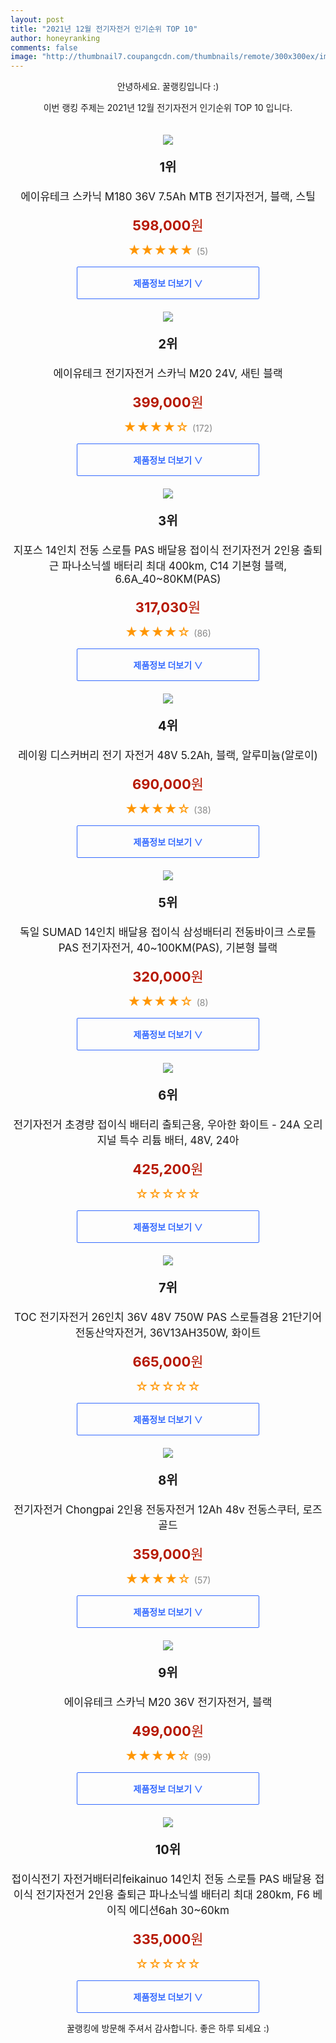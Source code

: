```yaml
--- 
layout: post 
title: "2021년 12월 전기자전거 인기순위 TOP 10" 
author: honeyranking 
comments: false 
image: "http://thumbnail7.coupangcdn.com/thumbnails/remote/300x300ex/image/rs_quotation_api/o7jtgrgc/af3f99ad543d40cc914ecf4f1947b87e.jpg" 
--- 
```

<p style="text-align: center;">안녕하세요. 꿀랭킹입니다 :)</p> <p style="text-align: center;">이번 랭킹 주제는 2021년 12월 전기자전거 인기순위 TOP 10 입니다.</p><center><img src="http://thumbnail7.coupangcdn.com/thumbnails/remote/300x300ex/image/rs_quotation_api/o7jtgrgc/af3f99ad543d40cc914ecf4f1947b87e.jpg" style="margin-top:20px" /></center> <p style="text-align: center; font-size: 20px"><b>1위</b></p> <p style="text-align: center; font-size: 17px">에이유테크 스카닉 M180 36V 7.5Ah MTB 전기자전거, 블랙, 스틸</p> <p style="text-align: center;"><span style="color: #b61800; font-size: 22px;"><b>598,000</b>원</span></p> <p style="text-align: center;"><span style="color: #ff9600; font-size: 20px;">★★★★★ </span><span style="color: #878787;">(5)</span></p> <center><a href="https://link.coupang.com/a/hJJJN"> <div style="font-size: 14px; display: inline-block; padding: 15px 90px; color: #346aff; border-radius: 2px; border: 1px solid #346aff; cursor: pointer;"><b>제품정보 더보기 &or;</b></div> </a></center><center><img src="http://thumbnail8.coupangcdn.com/thumbnails/remote/300x300ex/image/retail/images/2020/09/07/9/5/e854f111-8625-4130-9afd-ba9135577fc4.jpg" style="margin-top:20px" /></center> <p style="text-align: center; font-size: 20px"><b>2위</b></p> <p style="text-align: center; font-size: 17px">에이유테크 전기자전거 스카닉 M20 24V, 새틴 블랙</p> <p style="text-align: center;"><span style="color: #b61800; font-size: 22px;"><b>399,000</b>원</span></p> <p style="text-align: center;"><span style="color: #ff9600; font-size: 20px;">★★★★☆ </span><span style="color: #878787;">(172)</span></p> <center><a href="https://link.coupang.com/a/hJJJO"> <div style="font-size: 14px; display: inline-block; padding: 15px 90px; color: #346aff; border-radius: 2px; border: 1px solid #346aff; cursor: pointer;"><b>제품정보 더보기 &or;</b></div> </a></center><center><img src="http://thumbnail6.coupangcdn.com/thumbnails/remote/300x300ex/image/vendor_inventory/85c2/611ae0015e8b6d75e2ef1d1045a27e0876824c5e68b3fe293bfb2bf49edc.jpg" style="margin-top:20px" /></center> <p style="text-align: center; font-size: 20px"><b>3위</b></p> <p style="text-align: center; font-size: 17px">지포스 14인치 전동 스로틀 PAS 배달용 접이식 전기자전거 2인용 출퇴근 파나소닉셀 배터리 최대 400km, C14 기본형 블랙, 6.6A_40~80KM(PAS)</p> <p style="text-align: center;"><span style="color: #b61800; font-size: 22px;"><b>317,030</b>원</span></p> <p style="text-align: center;"><span style="color: #ff9600; font-size: 20px;">★★★★☆ </span><span style="color: #878787;">(86)</span></p> <center><a href="https://link.coupang.com/a/hJJJP"> <div style="font-size: 14px; display: inline-block; padding: 15px 90px; color: #346aff; border-radius: 2px; border: 1px solid #346aff; cursor: pointer;"><b>제품정보 더보기 &or;</b></div> </a></center><center><img src="http://thumbnail10.coupangcdn.com/thumbnails/remote/300x300ex/image/retail/images/2021/06/17/16/8/3941c806-724e-4c1c-8b14-557738cdfb2d.jpg" style="margin-top:20px" /></center> <p style="text-align: center; font-size: 20px"><b>4위</b></p> <p style="text-align: center; font-size: 17px">레이윙 디스커버리 전기 자전거 48V 5.2Ah, 블랙, 알루미늄(알로이)</p> <p style="text-align: center;"><span style="color: #b61800; font-size: 22px;"><b>690,000</b>원</span></p> <p style="text-align: center;"><span style="color: #ff9600; font-size: 20px;">★★★★☆ </span><span style="color: #878787;">(38)</span></p> <center><a href="https://link.coupang.com/a/hJJJQ"> <div style="font-size: 14px; display: inline-block; padding: 15px 90px; color: #346aff; border-radius: 2px; border: 1px solid #346aff; cursor: pointer;"><b>제품정보 더보기 &or;</b></div> </a></center><center><img src="http://thumbnail9.coupangcdn.com/thumbnails/remote/300x300ex/image/vendor_inventory/f747/f1b75f2fae86714d942446e4d3c202c8e65ac0e1092305a7c033fede73b5.jpg" style="margin-top:20px" /></center> <p style="text-align: center; font-size: 20px"><b>5위</b></p> <p style="text-align: center; font-size: 17px">독일 SUMAD 14인치 배달용 접이식 삼성배터리 전동바이크 스로틀 PAS 전기자전거, 40~100KM(PAS), 기본형 블랙</p> <p style="text-align: center;"><span style="color: #b61800; font-size: 22px;"><b>320,000</b>원</span></p> <p style="text-align: center;"><span style="color: #ff9600; font-size: 20px;">★★★★☆ </span><span style="color: #878787;">(8)</span></p> <center><a href="https://link.coupang.com/a/hJJJR"> <div style="font-size: 14px; display: inline-block; padding: 15px 90px; color: #346aff; border-radius: 2px; border: 1px solid #346aff; cursor: pointer;"><b>제품정보 더보기 &or;</b></div> </a></center><center><img src="http://thumbnail7.coupangcdn.com/thumbnails/remote/300x300ex/image/vendor_inventory/9e88/1028b854d577978a5047d9f31189740a85495cb8a832020d6a2728ce0131.jpeg" style="margin-top:20px" /></center> <p style="text-align: center; font-size: 20px"><b>6위</b></p> <p style="text-align: center; font-size: 17px">전기자전거 초경량 접이식 배터리 출퇴근용, 우아한 화이트 - 24A 오리지널 특수 리튬 배터, 48V, 24아</p> <p style="text-align: center;"><span style="color: #b61800; font-size: 22px;"><b>425,200</b>원</span></p> <p style="text-align: center;"><span style="color: #ff9600; font-size: 20px;">☆☆☆☆☆ </span><span style="color: #878787;"></span></p> <center><a href="https://link.coupang.com/a/hJJJS"> <div style="font-size: 14px; display: inline-block; padding: 15px 90px; color: #346aff; border-radius: 2px; border: 1px solid #346aff; cursor: pointer;"><b>제품정보 더보기 &or;</b></div> </a></center><center><img src="http://thumbnail7.coupangcdn.com/thumbnails/remote/300x300ex/image/vendor_inventory/7428/124035c0dd863360b197f934627b29c00ad5945d2db21c9a119c813095c4.jpg" style="margin-top:20px" /></center> <p style="text-align: center; font-size: 20px"><b>7위</b></p> <p style="text-align: center; font-size: 17px">TOC 전기자전거 26인치 36V 48V 750W PAS 스로틀겸용 21단기어 전동산악자전거, 36V13AH350W, 화이트</p> <p style="text-align: center;"><span style="color: #b61800; font-size: 22px;"><b>665,000</b>원</span></p> <p style="text-align: center;"><span style="color: #ff9600; font-size: 20px;">☆☆☆☆☆ </span><span style="color: #878787;"></span></p> <center><a href="https://link.coupang.com/a/hJJJT"> <div style="font-size: 14px; display: inline-block; padding: 15px 90px; color: #346aff; border-radius: 2px; border: 1px solid #346aff; cursor: pointer;"><b>제품정보 더보기 &or;</b></div> </a></center><center><img src="http://thumbnail8.coupangcdn.com/thumbnails/remote/300x300ex/image/vendor_inventory/4e8f/729d8fbae6eacb862e331127a746e8e8c6bb2a90b53711f37e7803d4df6b.png" style="margin-top:20px" /></center> <p style="text-align: center; font-size: 20px"><b>8위</b></p> <p style="text-align: center; font-size: 17px">전기자전거 Chongpai 2인용 전동자전거 12Ah 48v 전동스쿠터, 로즈골드</p> <p style="text-align: center;"><span style="color: #b61800; font-size: 22px;"><b>359,000</b>원</span></p> <p style="text-align: center;"><span style="color: #ff9600; font-size: 20px;">★★★★☆ </span><span style="color: #878787;">(57)</span></p> <center><a href="https://link.coupang.com/a/hJJJU"> <div style="font-size: 14px; display: inline-block; padding: 15px 90px; color: #346aff; border-radius: 2px; border: 1px solid #346aff; cursor: pointer;"><b>제품정보 더보기 &or;</b></div> </a></center><center><img src="http://thumbnail8.coupangcdn.com/thumbnails/remote/300x300ex/image/retail/images/245807991316928-89577dc1-e5e6-4468-aaee-f951d4bb4038.jpg" style="margin-top:20px" /></center> <p style="text-align: center; font-size: 20px"><b>9위</b></p> <p style="text-align: center; font-size: 17px">에이유테크 스카닉 M20 36V 전기자전거, 블랙</p> <p style="text-align: center;"><span style="color: #b61800; font-size: 22px;"><b>499,000</b>원</span></p> <p style="text-align: center;"><span style="color: #ff9600; font-size: 20px;">★★★★☆ </span><span style="color: #878787;">(99)</span></p> <center><a href="https://link.coupang.com/a/hJJJV"> <div style="font-size: 14px; display: inline-block; padding: 15px 90px; color: #346aff; border-radius: 2px; border: 1px solid #346aff; cursor: pointer;"><b>제품정보 더보기 &or;</b></div> </a></center><center><img src="http://thumbnail6.coupangcdn.com/thumbnails/remote/300x300ex/image/vendor_inventory/25b1/5bc3f1ea551c894ca1927b6314a85198de7bf6f2fc341aff8c3e6b9c0e59.jpg" style="margin-top:20px" /></center> <p style="text-align: center; font-size: 20px"><b>10위</b></p> <p style="text-align: center; font-size: 17px">접이식전기 자전거배터리feikainuo 14인치 전동 스로틀 PAS 배달용 접이식 전기자전거 2인용 출퇴근 파나소닉셀 배터리 최대 280km, F6 베이직 에디션6ah 30~60km</p> <p style="text-align: center;"><span style="color: #b61800; font-size: 22px;"><b>335,000</b>원</span></p> <p style="text-align: center;"><span style="color: #ff9600; font-size: 20px;">☆☆☆☆☆ </span><span style="color: #878787;"></span></p> <center><a href="https://link.coupang.com/a/hJJJW"> <div style="font-size: 14px; display: inline-block; padding: 15px 90px; color: #346aff; border-radius: 2px; border: 1px solid #346aff; cursor: pointer;"><b>제품정보 더보기 &or;</b></div> </a></center> <p style="text-align: center;">꿀랭킹에 방문해 주셔서 감사합니다. 좋은 하루 되세요 :)</p>
